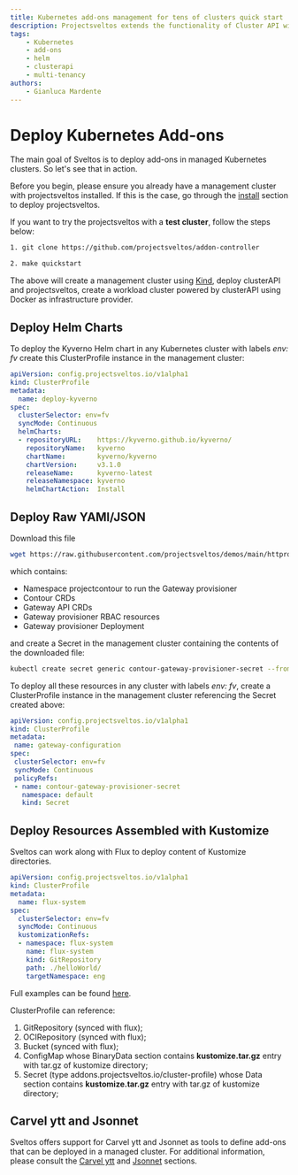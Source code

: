 ```yaml
---
title: Kubernetes add-ons management for tens of clusters quick start
description: Projectsveltos extends the functionality of Cluster API with a solution for managing the installation, configuration & deletion of kubernetes cluster add-ons.
tags:
    - Kubernetes
    - add-ons
    - helm
    - clusterapi
    - multi-tenancy
authors:
    - Gianluca Mardente
---
```


# Deploy Kubernetes Add-ons

The main goal of Sveltos is to deploy add-ons in managed Kubernetes clusters. So let's see that in action.

Before you begin, please ensure you already have a management cluster with projectsveltos installed. If this is the case, go through the [install](install.md) section to deploy projectsveltos.

If you want to try the projectsveltos with a **test cluster**, follow the steps below:

``` bash
1. git clone https://github.com/projectsveltos/addon-controller

2. make quickstart
```

The above will create a management cluster using [Kind](https://kind.sigs.k8s.io), deploy clusterAPI and projectsveltos, 
create a workload cluster powered by clusterAPI using Docker as infrastructure provider.

## Deploy Helm Charts

To deploy the Kyverno Helm chart in any Kubernetes cluster with labels _env: fv_ create this ClusterProfile instance in the management cluster:

```yaml
apiVersion: config.projectsveltos.io/v1alpha1
kind: ClusterProfile
metadata:
  name: deploy-kyverno
spec:
  clusterSelector: env=fv
  syncMode: Continuous
  helmCharts:
  - repositoryURL:    https://kyverno.github.io/kyverno/
    repositoryName:   kyverno
    chartName:        kyverno/kyverno
    chartVersion:     v3.1.0
    releaseName:      kyverno-latest
    releaseNamespace: kyverno
    helmChartAction:  Install
```

## Deploy Raw YAMl/JSON

Download this file

```bash
wget https://raw.githubusercontent.com/projectsveltos/demos/main/httproute/gateway-class.yaml
```

which contains:

- Namespace projectcontour to run the Gateway provisioner
- Contour CRDs
- Gateway API CRDs
- Gateway provisioner RBAC resources
- Gateway provisioner Deployment

and create a Secret in the management cluster containing the contents of the downloaded file:

```bash
kubectl create secret generic contour-gateway-provisioner-secret --from-file=contour-gateway-provisioner.yaml --type=addons.projectsveltos.io/cluster-profile
```

To deploy all these resources in any cluster with labels *env: fv*, create a ClusterProfile instance in the management cluster referencing the Secret created above:

```yaml
apiVersion: config.projectsveltos.io/v1alpha1
kind: ClusterProfile
metadata:
 name: gateway-configuration
spec:
 clusterSelector: env=fv
 syncMode: Continuous
 policyRefs:
 - name: contour-gateway-provisioner-secret
   namespace: default
   kind: Secret
```

## Deploy Resources Assembled with Kustomize

Sveltos can work along with Flux to deploy content of Kustomize directories.

```yaml
apiVersion: config.projectsveltos.io/v1alpha1
kind: ClusterProfile
metadata:
  name: flux-system
spec:
  clusterSelector: env=fv
  syncMode: Continuous
  kustomizationRefs:
  - namespace: flux-system
    name: flux-system
    kind: GitRepository
    path: ./helloWorld/
    targetNamespace: eng
```

Full examples can be found [here](../addons/kustomize.md).

ClusterProfile can reference:

1. GitRepository (synced with flux);
2. OCIRepository (synced with flux);
3. Bucket (synced with flux);
4. ConfigMap whose BinaryData section contains __kustomize.tar.gz__ entry with tar.gz of kustomize directory;
5. Secret (type addons.projectsveltos.io/cluster-profile) whose Data section contains __kustomize.tar.gz__ entry with tar.gz of kustomize directory;

## Carvel ytt and Jsonnet
Sveltos offers support for Carvel ytt and Jsonnet as tools to define add-ons that can be deployed in a managed cluster. For additional information, please consult the [Carvel ytt](../template/ytt_extension.md) and [Jsonnet](../template/jsonnet_extension.md) sections.

